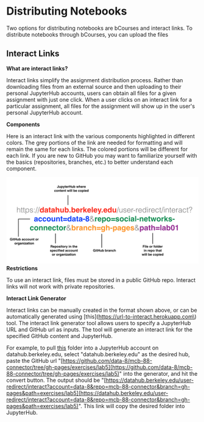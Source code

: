 # Distributing Notebooks

Two options for distributing notebooks are bCourses and interact links. To distribute notebooks through bCourses, you can upload the files

## Interact Links

**What are interact links?**

Interact links simplify the assignment distribution process. Rather than downloading files from an external source and then uploading to their personal JupyterHub accounts, users can obtain all files for a given assignment with just one click. When a user clicks on an interact link for a particular assignment, all files for the assignment will show up in the user's personal JupyterHub account.

**Components**

Here is an interact link with the various components highlighted in different colors. The grey portions of the link are needed for formatting and will remain the same for each links. The colored portions will be different for each link. If you are new to GitHub you may want to familiarize yourself with the basics \(repositories, branches, etc.\) to better understand each component.

![](/assets/interact-link.png)**Restrictions**

To use an interact link, files must be stored in a public GitHub repo. Interact links will not work with private repositories.

**Interact Link Generator**

Interact links can be manually created in the format shown above, or can be automatically generated using [this](https://url-to-interact.herokuapp.com\) tool. The interact link generator tool allows users to specify a JupyterHub URL and GitHub url as inputs. The tool will generate an interact link for the specified GitHub content and JupyterHub.

For example, to pull [this](https://github.com/data-8/mcb-88-connector/tree/gh-pages/exercises/lab5) folder into a JupyterHub account on datahub.berkeley.edu, select "datahub.berkeley.edu" as the desired hub, paste the GitHub url "[https://github.com/data-8/mcb-88-connector/tree/gh-pages/exercises/lab5](https://github.com/data-8/mcb-88-connector/tree/gh-pages/exercises/lab5)" into the generator, and hit the convert button. The output should be "[https://datahub.berkeley.edu/user-redirect/interact?account=data-8&repo=mcb-88-connector&branch=gh-pages&path=exercises/lab5](https://datahub.berkeley.edu/user-redirect/interact?account=data-8&repo=mcb-88-connector&branch=gh-pages&path=exercises/lab5)". This link will copy the desired folder into JupyterHub.

